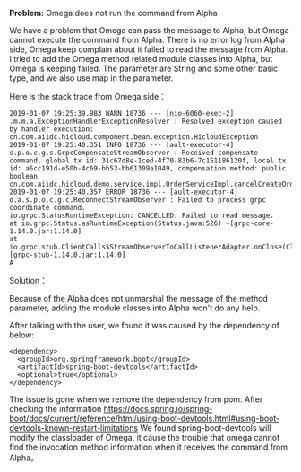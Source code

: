 
**Problem:** Omega does not run the command from Alpha
 
We have a problem that Omega can pass the message to Alpha, but Omega cannot execute the command from Alpha. There is no error log from Alpha side, Omega keep complain about it failed to read the message from Alpha.
I tried to add the Omega method related module classes into Alpha, but Omega is keeping failed. The parameter are String and some other basic type, and we also use map in the parameter.

Here is the stack trace from Omega side：

```
2019-01-07 19:25:39.983 WARN 18736 --- [nio-6060-exec-2] .m.m.a.ExceptionHandlerExceptionResolver : Resolved exception caused by handler execution: cn.com.aiidc.hicloud.component.bean.exception.HicloudException
2019-01-07 19:25:40.351 INFO 18736 --- [ault-executor-4] s.p.o.c.g.s.GrpcCompensateStreamObserver : Received compensate command, global tx id: 31c67d8e-1ced-4f70-83b6-7c151186120f, local tx id: a5cc191d-e50b-4c69-bb53-bb61309a1049, compensation method: public boolean cn.com.aiidc.hicloud.demo.service.impl.OrderServiceImpl.cancelCreateOrder(cn.com.aiidc.hicloud.component.bean.vo.order.CreateOrderVo)
2019-01-07 19:25:40.357 ERROR 18736 --- [ault-executor-4] o.a.s.p.o.c.g.c.ReconnectStreamObserver : Failed to process grpc coordinate command.
io.grpc.StatusRuntimeException: CANCELLED: Failed to read message.
at io.grpc.Status.asRuntimeException(Status.java:526) ~[grpc-core-1.14.0.jar:1.14.0]
at io.grpc.stub.ClientCalls$StreamObserverToCallListenerAdapter.onClose(ClientCalls.java:420) [grpc-stub-1.14.0.jar:1.14.0]
A
```
Solution：

Because of the Alpha does not unmarshal the message of the method parameter, adding the module classes into Alpha won't do any help.

After talking with the user, we found it was caused by the dependency of below:

```
<dependency>
  <groupId>org.springframework.boot</groupId>
  <artifactId>spring-boot-devtools</artifactId>
  <optional>true</optional>
</dependency>
```

The issue is gone when we remove the dependency from pom.
After checking the information https://docs.spring.io/spring-boot/docs/current/reference/html/using-boot-devtools.html#using-boot-devtools-known-restart-limitations
We found spring-boot-devtools will modify the classloader of Omega, it cause the trouble that omega cannot find the invocation method information when it receives the command from Alpha。
